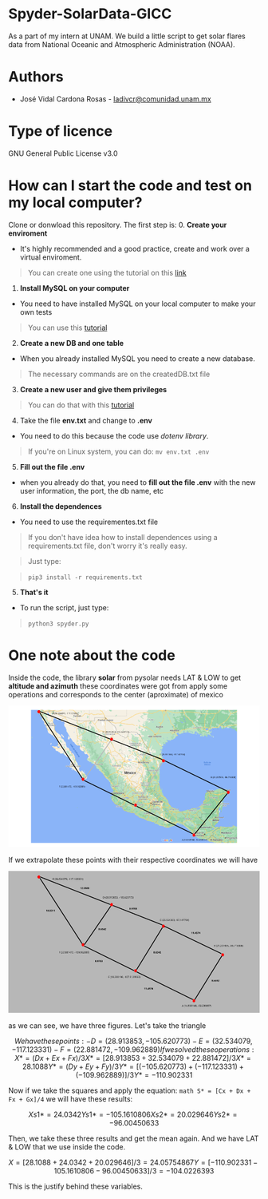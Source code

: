 # Spyder-SolarData-GICC
As a part of my intern at UNAM. We build a little script to get solar flares data from National Oceanic and Atmospheric Administration (NOAA).

# Authors
- José Vidal Cardona Rosas - ladivcr@comunidad.unam.mx

# Type of licence
GNU General Public License v3.0

# How can I start the code and test on my local computer?

Clone or donwload this repository. 
The first step is:
0. **Create your enviroment**
- It's highly recommended and a good practice, create and work over a virtual enviroment. 
> You can create one using the tutorial on this [link](https://docs.python.org/es/3/tutorial/venv.html)

1. **Install MySQL on your computer**
- You need to have installed MySQL on your local computer to make your own tests
> You can use this [tutorial](https://www.solvetic.com/tutoriales/article/5373-como-instalar-mysql-8-0-en-ubuntu-18-04/)

2. **Create a new DB and one table**
- When you already installed MySQL you need to create a new database. 
> The necessary commands are on the createdDB.txt file

3. **Create a new user and give them privileges**
> You can do that with this [tutorial](https://www.digitalocean.com/community/tutorials/crear-un-nuevo-usuario-y-otorgarle-permisos-en-mysql-es)

4. Take the file **env.txt** and change to **.env**
- You need to do this because the code use _dotenv library_.

> If you're on Linux system, you can do: ```mv env.txt .env```
 
5. **Fill out the file .env**
- when you already do that, you need to **fill out the file .env** with the new user information, the port, the db name, etc

6. **Install the dependences**

- You need to use the requirementes.txt file 
> If you don't have idea how to install dependences using a requirements.txt file, don't worry it's really easy.

> Just type:
 
> ```pip3 install -r requirements.txt```


5. **That's it**
- To run the script, just type: 
> `python3 spyder.py`

# One note about the code

Inside the code, the library **solar** from pysolar needs LAT & LOW to get **altitude and azimuth**
these coordinates were got from apply some operations and corresponds to the center (aproximate) of mexico


![mexican contient with some points to split](/img/geo-coordinates.png "Points to split mexico")

If we extrapolate these points with their respective coordinates we will have

![figure that represent mexican contient with some points and their coordinates](/img/geo-coordinates-fig.png "Points with their respective coordinates")

as we can see, we have three figures. Let's take the triangle

```math
We have these points:

- D = (28.913853, -105.620773)
- E = (32.534079, -117.123331) 
- F = (22.881472, -109.962889)

If we solved these operations:
X* = (Dx + Ex + Fx)/3
X* = [28.913853 + 32.534079 + 22.881472]/3
X* = 28.1088

Y* = (Dy + Ey + Fy)/3 
Y* = [(-105.620773) + (-117.123331) + (-109.962889)]/3
Y* = -110.902331
```

Now if we take the squares and apply the equation: ```math S* = [Cx + Dx + Fx + Gx]/4```
we will have these results:
```math
Xs1* = 24.0342
Ys1* = -105.1610806

Xs2* = 20.029646
Ys2* = -96.00450633
```

Then, we take these three results and get the mean again. And we have LAT & LOW that we use inside the code. 
```math
X = [28.1088+24.0342 + 20.029646]/3 = 24.05754867
Y = [-110.902331 - 105.1610806 - 96.00450633]/3 = -104.0226393 
```

This is the justify behind these variables. 
